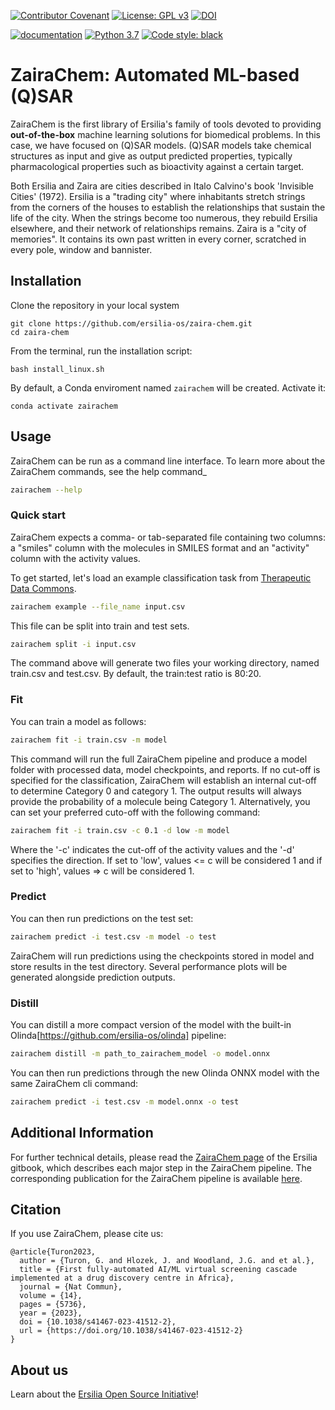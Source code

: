[![Contributor Covenant](https://img.shields.io/badge/Contributor%20Covenant-v2.0%20adopted-ff69b4.svg)](CODE_OF_CONDUCT.md) [![License: GPL v3](https://img.shields.io/badge/License-GPL%20v3-yellow.svg)](https://www.gnu.org/licenses/agpl-3.0) [![DOI](https://zenodo.org/badge/379620165.svg)](https://zenodo.org/badge/latestdoi/379620165)

[![documentation](https://img.shields.io/badge/-Documentation-purple?logo=read-the-docs&logoColor=white)](https://ersilia.gitbook.io/ersilia-book/chemistry-tools/automated-activity-prediction-models/accurate-automl-with-zairachem) [![Python 3.7](https://img.shields.io/badge/python-3.7-blue.svg)](https://www.python.org/downloads/release/python-370/) [![Code style: black](https://img.shields.io/badge/code%20style-black-000000.svg?logo=Python&logoColor=white)](https://github.com/psf/black)



# ZairaChem: Automated ML-based (Q)SAR

ZairaChem is the first library of Ersilia's family of tools devoted to providing **out-of-the-box** machine learning solutions for biomedical problems. In this case, we have focused on (Q)SAR models. (Q)SAR models take chemical structures as input and give as output predicted properties, typically pharmacological properties such as bioactivity against a certain target.

Both Ersilia and Zaira are cities described in Italo Calvino's book 'Invisible Cities' (1972). Ersilia is a "trading city" where inhabitants stretch strings from the corners of the houses to establish the relationships that sustain the life of the city. When the strings become too numerous, they rebuild Ersilia elsewhere, and their network of relationships remains. Zaira is a "city of memories". It contains its own past written in every corner, scratched in every pole, window and bannister.

## Installation

Clone the repository in your local system
```
git clone https://github.com/ersilia-os/zaira-chem.git
cd zaira-chem
```

From the terminal, run the installation script:
```
bash install_linux.sh
```

By default, a Conda enviroment named `zairachem` will be created. Activate it:

```
conda activate zairachem
```

## Usage

ZairaChem can be run as a command line interface. To learn more about the ZairaChem commands, see the help command_

```bash
zairachem --help
```

### Quick start

ZairaChem expects a comma- or tab-separated file containing two columns: a "smiles" column with the molecules in SMILES format and an "activity" column with the activity values. 

To get started, let's load an example classification task from [Therapeutic Data Commons](https://tdcommons.ai/). 

```bash
zairachem example --file_name input.csv
```

This file can be split into train and test sets.

```bash
zairachem split -i input.csv
```

The command above will generate two files your working directory, named train.csv and test.csv. By default, the train:test ratio is 80:20.

### Fit

You can train a model as follows:

```bash
zairachem fit -i train.csv -m model
```

This command will run the full ZairaChem pipeline and produce a model folder with processed data, model checkpoints, and reports. If no cut-off is specified for the classification, ZairaChem will establish an internal cut-off to determine Category 0 and category 1. The output results will always provide the probability of a molecule being Category 1.
Alternatively, you can set your preferred cuto-off with the following command:
```bash
zairachem fit -i train.csv -c 0.1 -d low -m model
```
Where the '-c' indicates the cut-off of the activity values and the '-d' specifies the direction. If set to 'low', values <= c will be considered 1 and if set to 'high', values => c will be considered 1.

### Predict

You can then run predictions on the test set:

```bash
zairachem predict -i test.csv -m model -o test
```

ZairaChem will run predictions using the checkpoints stored in model and store results in the test directory. Several performance plots will be generated alongside prediction outputs.

### Distill

You can distill a more compact version of the model with the built-in Olinda[https://github.com/ersilia-os/olinda] pipeline:

```bash
zairachem distill -m path_to_zairachem_model -o model.onnx
```

You can then run predictions through the new Olinda ONNX model with the same ZairaChem cli command:
```bash
zairachem predict -i test.csv -m model.onnx -o test
```

## Additional Information

For further technical details, please read the [ZairaChem page](https://ersilia.gitbook.io/ersilia-book/chemistry-tools/automated-activity-prediction-models/accurate-automl-with-zairachem) of the Ersilia gitbook, which describes each major step in the ZairaChem pipeline. The corresponding publication for the ZairaChem pipeline is available [here](https://www.nature.com/articles/s41467-023-41512-2).

## Citation
If you use ZairaChem, please cite us:
```
@article{Turon2023,
  author = {Turon, G. and Hlozek, J. and Woodland, J.G. and et al.},
  title = {First fully-automated AI/ML virtual screening cascade implemented at a drug discovery centre in Africa},
  journal = {Nat Commun},
  volume = {14},
  pages = {5736},
  year = {2023},
  doi = {10.1038/s41467-023-41512-2},
  url = {https://doi.org/10.1038/s41467-023-41512-2}
}
```

## About us

Learn about the [Ersilia Open Source Initiative](https://ersilia.io)!
